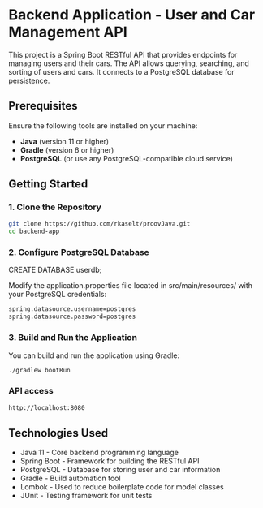 # Backend Application - User and Car Management API

This project is a Spring Boot RESTful API that provides endpoints for managing users and their cars. The API allows querying, searching, and sorting of users and cars. It connects to a PostgreSQL database for persistence.

## Prerequisites

Ensure the following tools are installed on your machine:

- **Java** (version 11 or higher)
- **Gradle** (version 6 or higher)
- **PostgreSQL** (or use any PostgreSQL-compatible cloud service)

## Getting Started

### 1. Clone the Repository

```bash
git clone https://github.com/rkaselt/proovJava.git
cd backend-app
``` 

### 2. Configure PostgreSQL Database
CREATE DATABASE userdb;

Modify the application.properties file located in src/main/resources/ with your PostgreSQL credentials:

```bash
spring.datasource.username=postgres
spring.datasource.password=postgres
``` 

### 3. Build and Run the Application

You can build and run the application using Gradle:
```bash
./gradlew bootRun
``` 

### API access
```bash
http://localhost:8080
``` 

## Technologies Used
- Java 11 - Core backend programming language
- Spring Boot - Framework for building the RESTful API
- PostgreSQL - Database for storing user and car information
- Gradle - Build automation tool
- Lombok - Used to reduce boilerplate code for model classes
- JUnit - Testing framework for unit tests
